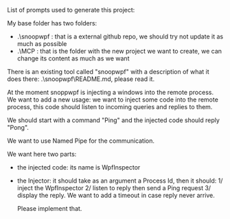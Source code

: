 List of prompts used to generate this project:

My base folder has two folders: 
- .\snoopwpf : that is a external github repo, we should try not update it as much as possible
- .\MCP : that is the folder with the new project we want to create, we can change its content as much as we want

There is an existing tool called "snoopwpf" with a description of what it does there: .\snoopwpf\README.md, please read it.

At the moment snoppwpf is injecting a windows into the remote process.
We want to add a new usage: we want to inject some code into the remote process, this code should listen to incoming queries and replies to them.

We should start with a command "Ping" and the injected code should reply "Pong".

We want to use Named Pipe for the communication.

We want here two parts:
- the injected code: its name is WpfInspector
- the Injector: it should take as an argument a Process Id, then it should:
    1/ inject the WpfInspector
    2/ listen to reply then send a Ping request
    3/ display the reply. We want to add a timeout in case reply never arrive.

    Please implement that.